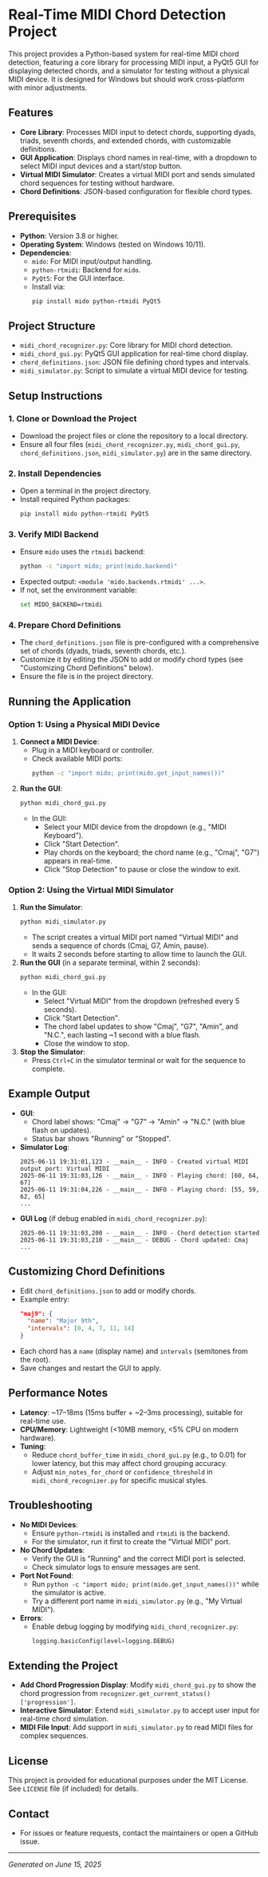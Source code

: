 # Real-Time MIDI Chord Detection Project

This project provides a Python-based system for real-time MIDI chord detection, featuring a core library for processing MIDI input, a PyQt5 GUI for displaying detected chords, and a simulator for testing without a physical MIDI device. It is designed for Windows but should work cross-platform with minor adjustments.

## Features
- **Core Library**: Processes MIDI input to detect chords, supporting dyads, triads, seventh chords, and extended chords, with customizable definitions.
- **GUI Application**: Displays chord names in real-time, with a dropdown to select MIDI input devices and a start/stop button.
- **Virtual MIDI Simulator**: Creates a virtual MIDI port and sends simulated chord sequences for testing without hardware.
- **Chord Definitions**: JSON-based configuration for flexible chord types.

## Prerequisites
- **Python**: Version 3.8 or higher.
- **Operating System**: Windows (tested on Windows 10/11).
- **Dependencies**:
  - `mido`: For MIDI input/output handling.
  - `python-rtmidi`: Backend for `mido`.
  - `PyQt5`: For the GUI interface.
  - Install via:
    ```bash
    pip install mido python-rtmidi PyQt5
    ```

## Project Structure
- `midi_chord_recognizer.py`: Core library for MIDI chord detection.
- `midi_chord_gui.py`: PyQt5 GUI application for real-time chord display.
- `chord_definitions.json`: JSON file defining chord types and intervals.
- `midi_simulator.py`: Script to simulate a virtual MIDI device for testing.

## Setup Instructions

### 1. Clone or Download the Project
- Download the project files or clone the repository to a local directory.
- Ensure all four files (`midi_chord_recognizer.py`, `midi_chord_gui.py`, `chord_definitions.json`, `midi_simulator.py`) are in the same directory.

### 2. Install Dependencies
- Open a terminal in the project directory.
- Install required Python packages:
  ```bash
  pip install mido python-rtmidi PyQt5
  ```

### 3. Verify MIDI Backend
- Ensure `mido` uses the `rtmidi` backend:
  ```bash
  python -c "import mido; print(mido.backend)"
  ```
- Expected output: `<module 'mido.backends.rtmidi' ...>`.
- If not, set the environment variable:
  ```bash
  set MIDO_BACKEND=rtmidi
  ```

### 4. Prepare Chord Definitions
- The `chord_definitions.json` file is pre-configured with a comprehensive set of chords (dyads, triads, seventh chords, etc.).
- Customize it by editing the JSON to add or modify chord types (see "Customizing Chord Definitions" below).
- Ensure the file is in the project directory.

## Running the Application

### Option 1: Using a Physical MIDI Device
1. **Connect a MIDI Device**:
   - Plug in a MIDI keyboard or controller.
   - Check available MIDI ports:
     ```bash
     python -c "import mido; print(mido.get_input_names())"
     ```
2. **Run the GUI**:
   ```bash
   python midi_chord_gui.py
   ```
   - In the GUI:
     - Select your MIDI device from the dropdown (e.g., "MIDI Keyboard").
     - Click "Start Detection".
     - Play chords on the keyboard; the chord name (e.g., "Cmaj", "G7") appears in real-time.
     - Click "Stop Detection" to pause or close the window to exit.

### Option 2: Using the Virtual MIDI Simulator
1. **Run the Simulator**:
   ```bash
   python midi_simulator.py
   ```
   - The script creates a virtual MIDI port named "Virtual MIDI" and sends a sequence of chords (Cmaj, G7, Amin, pause).
   - It waits 2 seconds before starting to allow time to launch the GUI.
2. **Run the GUI** (in a separate terminal, within 2 seconds):
   ```bash
   python midi_chord_gui.py
   ```
   - In the GUI:
     - Select "Virtual MIDI" from the dropdown (refreshed every 5 seconds).
     - Click "Start Detection".
     - The chord label updates to show "Cmaj", "G7", "Amin", and "N.C.", each lasting ~1 second with a blue flash.
     - Close the window to stop.
3. **Stop the Simulator**:
   - Press `Ctrl+C` in the simulator terminal or wait for the sequence to complete.

## Example Output
- **GUI**:
  - Chord label shows: "Cmaj" → "G7" → "Amin" → "N.C." (with blue flash on updates).
  - Status bar shows "Running" or "Stopped".
- **Simulator Log**:
  ```
  2025-06-11 19:31:01,123 - __main__ - INFO - Created virtual MIDI output port: Virtual MIDI
  2025-06-11 19:31:03,126 - __main__ - INFO - Playing chord: [60, 64, 67]
  2025-06-11 19:31:04,226 - __main__ - INFO - Playing chord: [55, 59, 62, 65]
  ...
  ```
- **GUI Log** (if debug enabled in `midi_chord_recognizer.py`):
  ```
  2025-06-11 19:31:03,200 - __main__ - INFO - Chord detection started
  2025-06-11 19:31:03,210 - __main__ - DEBUG - Chord updated: Cmaj
  ...
  ```

## Customizing Chord Definitions
- Edit `chord_definitions.json` to add or modify chords.
- Example entry:
  ```json
  "maj9": {
    "name": "Major 9th",
    "intervals": [0, 4, 7, 11, 14]
  }
  ```
- Each chord has a `name` (display name) and `intervals` (semitones from the root).
- Save changes and restart the GUI to apply.

## Performance Notes
- **Latency**: ~17–18ms (15ms buffer + ~2–3ms processing), suitable for real-time use.
- **CPU/Memory**: Lightweight (<10MB memory, <5% CPU on modern hardware).
- **Tuning**:
  - Reduce `chord_buffer_time` in `midi_chord_gui.py` (e.g., to 0.01) for lower latency, but this may affect chord grouping accuracy.
  - Adjust `min_notes_for_chord` or `confidence_threshold` in `midi_chord_recognizer.py` for specific musical styles.

## Troubleshooting
- **No MIDI Devices**:
  - Ensure `python-rtmidi` is installed and `rtmidi` is the backend.
  - For the simulator, run it first to create the "Virtual MIDI" port.
- **No Chord Updates**:
  - Verify the GUI is "Running" and the correct MIDI port is selected.
  - Check simulator logs to ensure messages are sent.
- **Port Not Found**:
  - Run `python -c "import mido; print(mido.get_input_names())"` while the simulator is active.
  - Try a different port name in `midi_simulator.py` (e.g., "My Virtual MIDI").
- **Errors**:
  - Enable debug logging by modifying `midi_chord_recognizer.py`:
    ```python
    logging.basicConfig(level=logging.DEBUG)
    ```

## Extending the Project
- **Add Chord Progression Display**: Modify `midi_chord_gui.py` to show the chord progression from `recognizer.get_current_status()['progression']`.
- **Interactive Simulator**: Extend `midi_simulator.py` to accept user input for real-time chord simulation.
- **MIDI File Input**: Add support in `midi_simulator.py` to read MIDI files for complex sequences.

## License
This project is provided for educational purposes under the MIT License. See `LICENSE` file (if included) for details.

## Contact
- For issues or feature requests, contact the maintainers or open a GitHub issue.

---
*Generated on June 15, 2025*